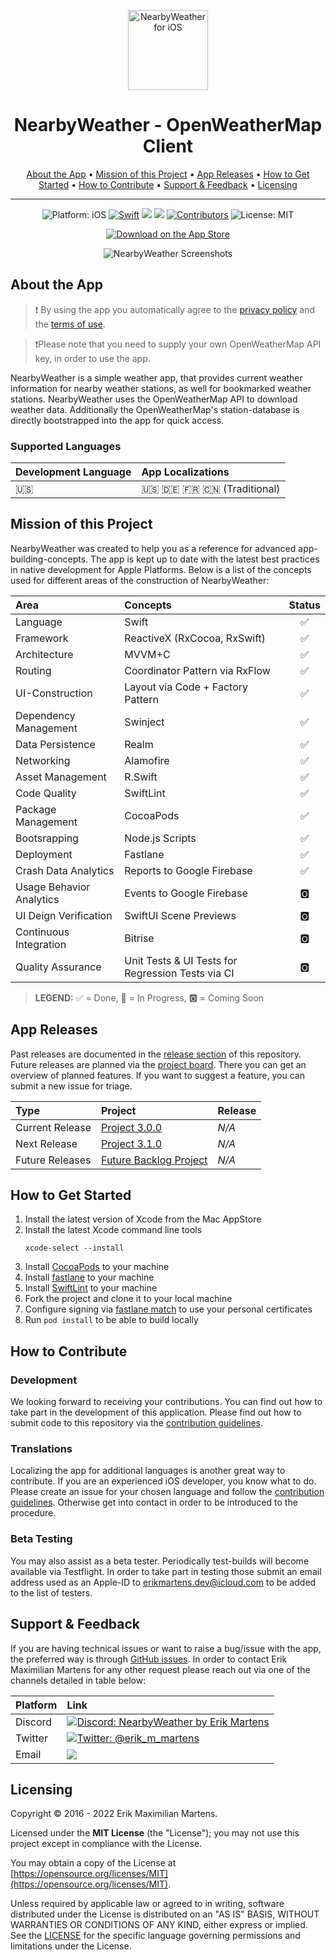<p align="center">
<img src="Resources/app_icon.png" alt="NearbyWeather for iOS" height="128" width="128">
</p>

<h1 align="center">NearbyWeather - OpenWeatherMap Client</h1>

<p align="center">
  <a href="#about-the-app">About the App</a> •
  <a href="#mission-of-this-project">Mission of this Project</a> •
  <a href="#app-releases">App Releases</a> •
  <a href="#how-to-get-started">How to Get Started</a> •
  <a href="#how-to-contribute">How to Contribute</a> •
  <a href="#support--feedback">Support & Feedback</a> •
  <a href="#licensing">Licensing</a>
</p>

---

<p align="center">
  <img src="https://img.shields.io/badge/Platform-iOS%2012.0+-lightgrey.svg" alt="Platform: iOS">
<a href="https://developer.apple.com/swift/"><img src="https://img.shields.io/badge/Swift-5.3-orange.svg?style=flat" alt="Swift"/></a>
<a href="https://github.com/erikmartens/NearbyWeather/commits/develop" title="Latest Commit"><img src="https://img.shields.io/github/last-commit/erikmartens/NearbyWeather?style=flat"></a>
<a href="https://github.com/erikmartens/NearbyWeather/issues" title="Open Issues"><img src="https://img.shields.io/github/issues/erikmartens/NearbyWeather?style=flat"></a>
<a href="https://github.com/erikmartens/NearbyWeather/graphs/contributors"><img src="https://img.shields.io/github/contributors/erikmartens/NearbyWeather.svg?style=flat" alt="Contributors"></a>
<img src="https://img.shields.io/github/license/erikmartens/NearbyWeather.svg?style=flat" alt="License: MIT">
</p>
<p align="center">
<a href="https://itunes.apple.com/app/nearbyweather/id1227313069"><img src="Resources/app_store_badge.svg" alt="Download on the App Store"/></a>
</p>

<p align="center">
<img src="Resources/screenshots.PNG" alt="NearbyWeather Screenshots">
</p>

## About the App

> ❗️ By using the app you automatically agree to the [privacy policy](PRIVACYPOLICY.md) and the [terms of use](TERMSOFUSE.md).

> ❗️Please note that you need to supply your own OpenWeatherMap API key, in order to use the app.

NearbyWeather is a simple weather app, that provides current weather information for nearby weather stations, as well for bookmarked weather stations. NearbyWeather uses the OpenWeatherMap API to download weather data. Additionally the OpenWeatherMap's station-database is directly bootstrapped into the app for quick access.

### Supported Languages

| Development Language | App Localizations |
|:--|:--|
| 🇺🇸 | 🇺🇸 🇩🇪 🇫🇷 🇨🇳 (Traditional) |

## Mission of this Project

NearbyWeather was created to help you as a reference for advanced app-building-concepts. The app is kept up to date with the latest best practices in native development for Apple Platforms. Below is a list of the concepts used for different areas of the construction of NearbyWeather:

| Area | Concepts | Status |
|:--|:--|:-:|
| Language | Swift | ✅ |
| Framework | ReactiveX (RxCocoa, RxSwift) | ✅ |
| Architecture | MVVM+C | ✅ |
| Routing | Coordinator Pattern via RxFlow | ✅ |
| UI-Construction | Layout via Code + Factory Pattern | ✅ |
| Dependency Management| Swinject | ✅ |
| Data Persistence | Realm | ✅ |
| Networking | Alamofire | ✅ |
| Asset Management | R.Swift | ✅ |
| Code Quality | SwiftLint | ✅ |
| Package Management | CocoaPods | ✅ |
| Bootsrapping | Node.js Scripts | ✅ |
| Deployment | Fastlane | ✅ |
| Crash Data Analytics | Reports to Google Firebase | ✅ |
| Usage Behavior Analytics | Events to Google Firebase | 🅾️ |
| UI Deign Verification | SwiftUI Scene Previews | 🅾️ |
| Continuous Integration | Bitrise | 🅾️ |
| Quality Assurance | Unit Tests & UI Tests for Regression Tests via CI | 🅾️ |

> __LEGEND:__ ✅ = Done, 🔄 = In Progress, 🅾️ = Coming Soon

## App Releases

Past releases are documented in the [release section](https://github.com/erikmartens/NearbyWeather/releases) of this repository. Future releases are planned via the [project board](https://github.com/erikmartens/NearbyWeather/projects). There you can get an overview of planned features. If you want to suggest a feature, you can submit a new issue for triage.

| Type | Project | Release |
|:--|:--|:--|
| Current Release | [Project 3.0.0](https://github.com/erikmartens/NearbyWeather/releases/tag/v2.3.0) | _N/A_ |
| Next Release | [Project 3.1.0](https://github.com/erikmartens/NearbyWeather/projects/8) | _N/A_ |
| Future Releases | [Future Backlog Project](https://github.com/erikmartens/NearbyWeather/projects) | _N/A_ |

## How to Get Started

1. Install the latest version of Xcode from the Mac AppStore
2. Install the latest Xcode command line tools
    ```
    xcode-select --install
    ```
3. Install [CocoaPods](https://cocoapods.org) to your machine
4. Install [fastlane](https://docs.fastlane.tools/getting-started/ios/setup/) to your machine
5. Install [SwiftLint](https://github.com/realm/SwiftLint/#installation) to your machine
6. Fork the project and clone it to your local machine
7. Configure signing via [fastlane match](https://docs.fastlane.tools/actions/match/) to use your personal certificates
7. Run `pod install` to be able to build locally

## How to Contribute

### Development

We looking forward to receiving your contributions. You can find out how to take part in the development of this application. Please find out how to submit code to this repository via the [contribution guidelines](CONTRIBUTING.md).

### Translations

Localizing the app for additional languages is another great way to contribute. If you are an experienced iOS developer, you know what to do. Please create an issue for your chosen language and follow the [contribution guidelines](CONTRIBUTING.md). Otherwise get into contact in order to be introduced to the procedure.

### Beta Testing

You may also assist as a beta tester. Periodically test-builds will become available via Testflight. In order to take part in testing those submit an email address used as an Apple-ID to [erikmartens.dev@icloud.com](mailto:erikmartens.dev@icloud.com) to be added to the list of testers.

## Support & Feedback

If you are having technical issues or want to raise a bug/issue with the app, the preferred way is through [GitHub issues](https://github.com/erikmartens/NearbyWeather/issues). In order to contact Erik Maximilian Martens for any other request please reach out via one of the channels detailed in table below:

| Platform | Link |
|:--|:--|
| Discord | <a href="https://discord.gg/fxPgKzC"><img src="https://img.shields.io/discord/717413902689894411.svg?style=shield" alt="Discord: NearbyWeather by Erik Martens"/></a> |
| Twitter | <a href="https://twitter.com/erik_m_martens"><img src="https://img.shields.io/badge/Twitter-@erik_m_martens-blue.svg" alt="Twitter: @erik_m_martens"/></a> |
| Email | <a href="mailto:erikmartens.dev@gicloud.com" title="erikmartens.dev@icloud.com"><img src="https://img.shields.io/badge/email-erikmartens.dev@icloud.com-green?logo=mail&style=flat&logoColor=white"></a> |

## Licensing

Copyright © 2016 - 2022 Erik Maximilian Martens.

Licensed under the **MIT License** (the "License"); you may not use this project except in compliance with the License.

You may obtain a copy of the License at [https://opensource.org/licenses/MIT](https://opensource.org/licenses/MIT).

Unless required by applicable law or agreed to in writing, software distributed under the License is distributed on an "AS IS" BASIS, WITHOUT WARRANTIES OR CONDITIONS OF ANY KIND, either express or implied. See the [LICENSE](./LICENSE) for the specific language governing permissions and limitations under the License.
